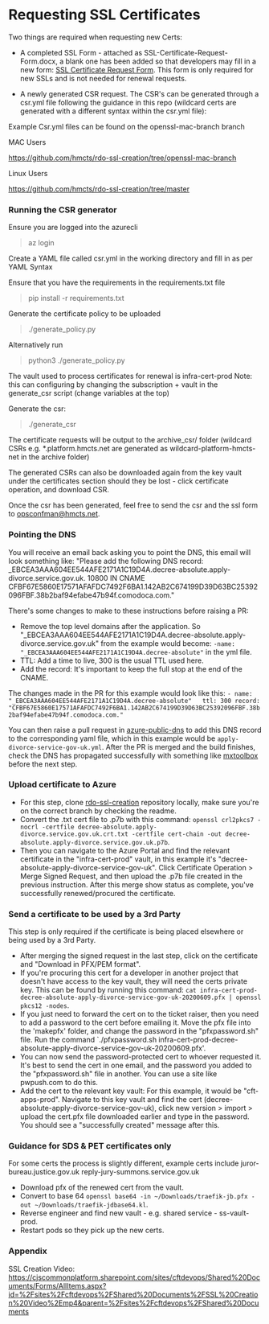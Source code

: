 # Requesting SSL Certificates

Two things are required when requesting new Certs: 
- A completed SSL Form - attached as SSL-Certificate-Request-Form.docx, a blank one has been added so that developers may fill in a new form:
[SSL Certificate Request Form](SSL-Certificate-Request-Form.docx).
This form is only required for new SSLs and is not needed for renewal requests.

- A newly generated CSR request. The CSR's can be generated through a csr.yml file following the guidance in this repo (wildcard certs are generated with a different syntax within the csr.yml file): 

Example Csr.yml files can be found on the openssl-mac-branch branch

MAC Users

https://github.com/hmcts/rdo-ssl-creation/tree/openssl-mac-branch

Linux Users

https://github.com/hmcts/rdo-ssl-creation/tree/master



### Running the CSR generator
Ensure you are logged into the azurecli

> az login

Create a YAML file called csr.yml in the working directory and fill in as per YAML Syntax

Ensure that you have the requirements in the requirements.txt file

> pip install -r requirements.txt

Generate the certificate policy to be uploaded

> ./generate_policy.py

Alternatively run 
> python3 ./generate_policy.py

The vault used to process certificates for renewal is infra-cert-prod 
Note: this can configuring by changing the subscription + vault in the generate_csr script (change variables at the top)

Generate the csr:

> ./generate_csr


The certificate requests will be output to the archive_csr/<date> folder
(wildcard CSRs e.g. *.platform.hmcts.net are generated as wildcard-platform-hmcts-net in the archive folder)


The generated CSRs can also be downloaded again from the key vault under the certificates section should they be lost - click certificate operation, and download CSR.

Once the csr has been generated, feel free to send the csr and the ssl form to opsconfman@hmcts.net.

### Pointing the DNS
  
You will receive an email back asking you to point the DNS, this email will look something like:
"Please add the following DNS record: _EBCEA3AAA604EE544AFE2171A1C19D4A.decree-absolute.apply-divorce.service.gov.uk. 10800 IN CNAME 
CFBF67E5860E17571AFAFDC7492F6BA1.142AB2C674199D39D63BC25392096FBF.38b2baf94efabe47b94f.comodoca.com."
  
There's some changes to make to these instructions before raising a PR:
- Remove the top level domains after the application. So "_EBCEA3AAA604EE544AFE2171A1C19D4A.decree-absolute.apply-divorce.service.gov.uk" from the example would become: `-name: "_EBCEA3AAA604EE544AFE2171A1C19D4A.decree-absolute"` in the yml file.
- TTL: Add a time to live, 300 is the usual TTL used here.
- Add the record: It's important to keep the full stop at the end of the CNAME.
 
The changes made in the PR for this example would look like this: `- name:  "_EBCEA3AAA604EE544AFE2171A1C19D4A.decree-absolute"  
  ttl: 300
  record: "CFBF67E5860E17571AFAFDC7492F6BA1.142AB2C674199D39D63BC25392096FBF.38b2baf94efabe47b94f.comodoca.com."`
  
  
You can then raise a pull request in [azure-public-dns](https://github.com/hmcts/azure-public-dns) to add this DNS record to the corresponding yaml file, which in this example would be `apply-divorce-service-gov-uk.yml`.
After the PR is merged and the build finishes, check the DNS has propagated successfully with something like [mxtoolbox](https://mxtoolbox.com/) before the next step.
  
### Upload certificate to Azure
  
- For this step, clone [rdo-ssl-creation](https://github.com/hmcts/rdo-ssl-creation) repository locally, make sure you're on the correct branch by checking the readme. 
- Convert the .txt cert file to .p7b with this command: `openssl crl2pkcs7 -nocrl -certfile decree-absolute.apply-divorce.service.gov.uk.crt.txt -certfile cert-chain -out decree-absolute.apply-divorce.service.gov.uk.p7b`.
- Then you can navigate to the Azure Portal and find the relevant certificate in the "infra-cert-prod" vault, in this example it's "decree-absolute-apply-divorce-service-gov-uk". Click Certificate Operation > Merge Signed Request, and then upload the .p7b file created in the previous instruction. After this merge show status as complete, you've successfully renewed/procured the certificate.
  
### Send a certificate to be used by a 3rd Party
  
This step is only required if the certificate is being placed elsewhere or being used by a 3rd Party.
  
- After merging the signed request in the last step, click on the certificate and "Download in PFX/PEM format".
- If you're procuring this cert for a developer in another project that doesn't have access to the key vault, they will need the certs private key. This can be found by running this command: `cat infra-cert-prod-decree-absolute-apply-divorce-service-gov-uk-20200609.pfx | openssl pkcs12 -nodes`.
- If you just need to forward the cert on to the ticket raiser, then you need to add a password to the cert before emailing it. Move the pfx file into the 'makepfx' folder, and change the password in the "pfxpassword.sh" file. Run the command `./pfxpassword.sh infra-cert-prod-decree-absolute-apply-divorce-service-gov-uk-20200609.pfx'.
- You can now send the password-protected cert to whoever requested it. It's best to send the cert in one email, and the password you added to the "pfxpassword.sh" file in another. You can use a site like pwpush.com to do this.
- Add the cert to the relevant key vault: For this example, it would be "cft-apps-prod". Navigate to this key vault and find the cert (decree-absolute-apply-divorce-service-gov-uk), click new version > import > upload the cert.pfx file downloaded earlier and type in the password. You should see a "successfully created" message after this.



  
  
  
### Guidance for SDS & PET certificates only
  
For some certs the process is slightly different, example certs include
juror-bureau.justice.gov.uk
reply-jury-summons.service.gov.uk

- Download pfx of the renewed cert from the vault.
- Convert to base 64 `openssl base64 -in ~/Downloads/traefik-jb.pfx -out ~/Downloads/traefik-jdbase64.kl`.
- Reverse engineer  and find new vault - e.g. shared service - ss-vault-prod.
- Restart pods so they pick up the new certs.
  
### Appendix

SSL Creation Video:
https://cjscommonplatform.sharepoint.com/sites/cftdevops/Shared%20Documents/Forms/AllItems.aspx?id=%2Fsites%2Fcftdevops%2FShared%20Documents%2FSSL%20Creation%20Video%2Emp4&parent=%2Fsites%2Fcftdevops%2FShared%20Documents
